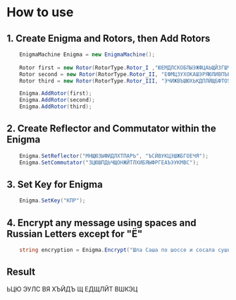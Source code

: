 <h1>How to use</h1>
<h2>1. Create Enigma and Rotors, then Add Rotors</h2>

```C#
	EnigmaMachine Enigma = new EnigmaMachine();
	
	Rotor first = new Rotor(RotorType.Rotor_I ,"ЮЕМДЛСКОБПЫЭЖФЦАЬЩЙЗГШЧТРЯЪХУВИН");
	Rotor second = new Rotor(RotorType.Rotor_II, "ЕФМЦЗУХОКАШЭРЯЮЛИВПЪЬТЙЧНЩГЫЖДБС");
	Rotor third = new Rotor(RotorType.Rotor_III, "ЭЧИЖВЪШЮХЬКДПЛЙЩБФТОУСГЦРЕЫЯАМНЗ");

	Enigma.AddRotor(first);
	Enigma.AddRotor(second);
	Enigma.AddRotor(third);
```
	
<h2>2. Create Reflector and Commutator within the Enigma</h2>

```C#
  	Enigma.SetReflector("МНЩЮЗЫФИДЛХТПАРЬ", "ЪСЙВУКЦЭШЖБГОЕЧЯ");
  	Enigma.SetCommutator("ЗЦЮШПДЬЧЩОНЖЙТЛХИБЯЫФРГЕАЪЭУКМВС");
```  	

<h2>3. Set Key for Enigma</h2>

```C#
	Enigma.SetKey("КПР");
```

<h2>4. Encrypt any message using spaces and Russian Letters except for "Ё"</h2>

```C#
	string encryption = Enigma.Encrypt("Шла Саша по шоссе и сосала сушку");
```

<h2>Result</h2>
ЬЦЮ ЭУЛС ВЯ ХЪЙДЪ Щ ЕДЩЛЙТ ВШКЭЦ
